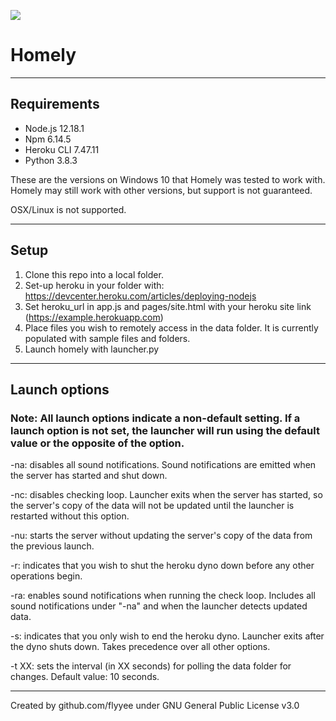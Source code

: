 ![](https://i.imgur.com/pUq7er4.png)

# Homely

---

## Requirements

- Node.js 12.18.1
- Npm 6.14.5
- Heroku CLI 7.47.11
- Python 3.8.3

These are the versions on Windows 10 that Homely was tested to work with. Homely may still work with other versions, but support is not guaranteed.  

OSX/Linux is not supported.

---

## Setup

1. Clone this repo into a local folder.
2. Set-up heroku in your folder with: https://devcenter.heroku.com/articles/deploying-nodejs
3. Set heroku_url in app.js and pages/site.html with your heroku site link (https://example.herokuapp.com)
4. Place files you wish to remotely access in the data folder. It is currently populated with sample files and folders.
5. Launch homely with launcher.py

---

## Launch options

### Note:  All launch options indicate a non-default setting. If a launch option is not set, the launcher will run using the default value or the opposite of the option.

-na: disables all sound notifications. Sound notifications are emitted when the server has started and shut down.

-nc: disables checking loop. Launcher exits when the server has started, so the server's copy of the data will not be updated until the launcher is restarted without this option.

-nu: starts the server without updating the server's copy of the data from the previous launch.

-r: indicates that you wish to shut the heroku dyno down before any other operations begin.

-ra: enables sound notifications when running the check loop. Includes all sound notifications under "-na" and when the launcher detects updated data.

-s: indicates that you only wish to end the heroku dyno. Launcher exits after the dyno shuts down. Takes precedence over all other options.

-t XX: sets the interval (in XX seconds) for polling the data folder for changes. Default value: 10 seconds.

---

Created by github.com/flyyee under GNU General Public License v3.0